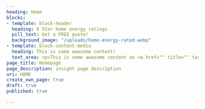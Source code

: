 ```yaml
---
heading: Home
blocks:
- template: block-header
  heading: 6 Star home energy ratings
  pill_text: Get a FREE quote!
  background_image: "/uploads/home-energy-rated.webp"
- template: block-content-media
  heading: This is some awesome content!
  text_area: <p>This is some awesome content as <a href="" title="" target="_blank">well</a>!</p>
page_title: Homepage
page_description: insight page description
uri: HOME
create_own_page: true
draft: true
published: true

---
```

